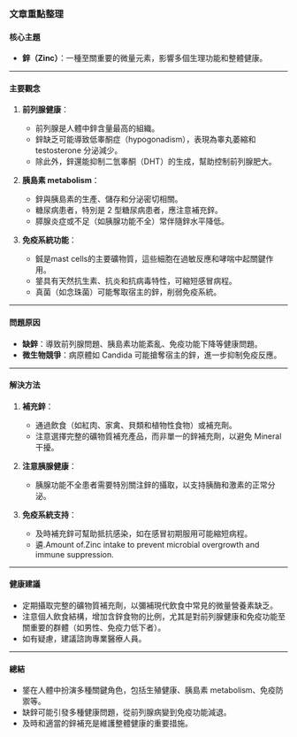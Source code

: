 ### 文章重點整理

#### 核心主題
- **鋅（Zinc）**：一種至關重要的微量元素，影響多個生理功能和整體健康。

---

#### 主要觀念
1. **前列腺健康**：
   - 前列腺是人體中鋅含量最高的組織。
   - 鋅缺乏可能導致低睾酮症（hypogonadism），表現為睾丸萎縮和 testosterone 分泌減少。
   - 除此外，鋅還能抑制二氫睾酮（DHT）的生成，幫助控制前列腺肥大。

2. **胰島素 metabolism**：
   - 鋅與胰島素的生產、儲存和分泌密切相關。
   - 糖尿病患者，特別是 2 型糖尿病患者，應注意補充鋅。
   - 膵腺炎症或不足（如胰腺功能不全）常伴隨鋅水平降低。

3. **免疫系統功能**：
   - 鋮是mast cells的主要礦物質，這些細胞在過敏反應和哮喘中起關鍵作用。
   - 鋚具有天然抗生素、抗炎和抗病毒特性，可縮短感冒病程。
   - 真菌（如念珠菌）可能奪取宿主的鋅，削弱免疫系統。

---

#### 問題原因
- **缺鋅**：導致前列腺問題、胰島素功能紊亂、免疫功能下降等健康問題。
- **微生物競爭**：病原體如 Candida 可能搶奪宿主的鋅，進一步抑制免疫反應。

---

#### 解決方法
1. **補充鋅**：
   - 通過飲食（如紅肉、家禽、貝類和植物性食物）或補充劑。
   - 注意選擇完整的礦物質補充產品，而非單一的鋅補充劑，以避免 Mineral 干擾。

2. **注意胰腺健康**：
   - 胰腺功能不全患者需要特別關注鋅的攝取，以支持胰酶和激素的正常分泌。

3. **免疫系統支持**：
   - 及時補充鋅可幫助抵抗感染，如在感冒初期服用可能縮短病程。
   - 遴.Amount of.Zinc intake to prevent microbial overgrowth and immune suppression.

---

#### 健康建議
- 定期攝取完整的礦物質補充劑，以彌補現代飲食中常見的微量營養素缺乏。
- 注意個人飲食結構，增加含鋅食物的比例，尤其是對前列腺健康和免疫功能至關重要的群體（如男性、免疫力低下者）。
- 如有疑慮，建議諮詢專業醫療人員。

---

#### 總結
- 鋚在人體中扮演多種關鍵角色，包括生殖健康、胰島素 metabolism、免疫防禦等。
- 缺鋅可能引發多種健康問題，從前列腺病變到免疫功能減退。
- 及時和適當的鋅補充是維護整體健康的重要措施。